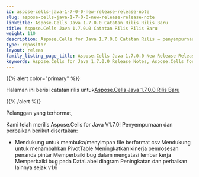 ```yaml
---
id: aspose-cells-java-1-7-0-0-new-release-release-note
slug: aspose-cells-java-1-7-0-0-new-release-release-note
linktitle: Aspose.Cells Java 1.7.0.0 Catatan Rilis Rilis Baru
title: Aspose.Cells Java 1.7.0.0 Catatan Rilis Rilis Baru
weight: 110
description: Aspose.Cells for Java 1.7.0.0 Catatan Rilis – penyempurnaan terbaru, fitur baru, dan perbaikan
type: repositor
layout: releas
family_listing_page_title: Aspose.Cells Java 1.7.0.0 New Release Release Note
keywords: Aspose.Cells for Java 1.7.0.0 Release Notes, Aspose.Cells for Java 1.7.0.0 updates and fixe
---
```

{{% alert color="primary" %}} 

 Halaman ini berisi catatan rilis untuk[Aspose.Cells Java 1.7.0.0 Rilis Baru](https://releases.aspose.com/cells/java/new-releases/aspose.cells-java-1.7.0.0-new-release/)

{{% /alert %}} 

 Pelanggan yang terhormat,

 Kami telah merilis Aspose.Cells for Java V1.7.0! Penyempurnaan dan perbaikan berikut disertakan:

- Mendukung untuk membuka/menyimpan file berformat csv
 Mendukung untuk menambahkan PivotTable
 Meningkatkan kinerja pemrosesan penanda pintar
 Memperbaiki bug dalam mengatasi lembar kerja
 Memperbaiki bug pada DataLabel diagram
 Peningkatan dan perbaikan lainnya sejak v1.6
